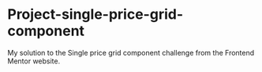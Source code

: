 # Project-single-price-grid-component
My solution to the Single price grid component challenge from the Frontend Mentor website.
